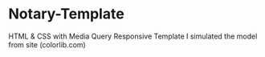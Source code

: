 # Notary-Template
HTML & CSS with Media Query Responsive Template I simulated the model from site (colorlib.com)
